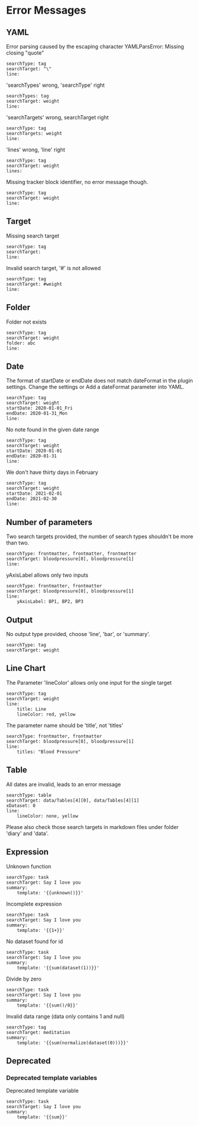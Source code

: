 # Error Messages

## YAML
Error parsing caused by the escaping character YAMLParsError: Missing closing "quote"
``` tracker
searchType: tag
searchTarget: "\"
line:
```

'searchTypes' wrong, 'searchType' right
``` tracker
searchTypes: tag
searchTarget: weight
line:
```

'searchTargets' wrong, searchTarget right
``` tracker
searchType: tag
searchTargets: weight
line:
```

'lines' wrong, 'line' right
``` tracker
searchType: tag
searchTarget: weight
lines:
```

Missing tracker block identifier, no error message though.
```
searchType: tag
searchTarget: weight
line:
```

## Target
Missing search target
``` tracker
searchType: tag
searchTarget: 
line:
```

Invalid search target, '#' is not allowed
``` tracker
searchType: tag
searchTarget: #weight 
line:
```

## Folder
Folder not exists
``` tracker
searchType: tag
searchTarget: weight
folder: abc
line:
```

## Date
The format of startDate or endDate does not match dateFormat in the plugin settings. Change the settings or Add a dateFormat parameter into YAML.
``` tracker
searchType: tag
searchTarget: weight
startDate: 2020-01-01_Fri
endDate: 2020-01-31_Mon
line:
```

No note found in the given date range
``` tracker
searchType: tag
searchTarget: weight
startDate: 2020-01-01
endDate: 2020-01-31
line:
```

We don't have thirty days in February
``` tracker
searchType: tag
searchTarget: weight
startDate: 2021-02-01
endDate: 2021-02-30
line:
```

## Number of parameters
Two search targets provided, the number of search types shouldn't be more than two.
``` tracker
searchType: frontmatter, frontmatter, frontmatter
searchTarget: bloodpressure[0], bloodpressure[1]
line:
```

yAxisLabel allows only two inputs
``` tracker
searchType: frontmatter, frontmatter
searchTarget: bloodpressure[0], bloodpressure[1]
line:
    yAxisLabel: BP1, BP2, BP3
```

## Output
No output type provided, choose 'line', 'bar', or 'summary'.
``` tracker
searchType: tag
searchTarget: weight
``` 

## Line Chart
The Parameter 'lineColor' allows only one input for the single target
``` tracker
searchType: tag
searchTarget: weight
line:
    title: Line
    lineColor: red, yellow
``` 

The parameter name should be 'title', not 'titles'
``` tracker
searchType: frontmatter, frontmatter
searchTarget: bloodpressure[0], bloodpressure[1]
line:
    titles: "Blood Pressure"
``` 

## Table
All dates are invalid, leads to an error message
``` tracker
searchType: table
searchTarget: data/Tables[4][0], data/Tables[4][1]
xDataset: 0
line:
    lineColor: none, yellow
```


Please also check those search targets in markdown files under folder 'diary' and 'data'.

## Expression
Unknown function
``` tracker
searchType: task
searchTarget: Say I love you
summary:
    template: '{{unknown()}}'
```

Incomplete expression
``` tracker
searchType: task
searchTarget: Say I love you
summary:
    template: '{{1+}}'
```

No dataset found for id
``` tracker
searchType: task
searchTarget: Say I love you
summary:
    template: '{{sum(dataset(1))}}'
```

Divide by zero
``` tracker
searchType: task
searchTarget: Say I love you
summary:
    template: '{{sum()/0}}'
```

Invalid data range (data only contains 1 and null)
``` tracker
searchType: tag
searchTarget: meditation
summary:
    template: '{{sum(normalize(dataset(0)))}}'
```

## Deprecated
### Deprecated template variables

Deprecated template variable
``` tracker
searchType: task
searchTarget: Say I love you
summary:
    template: '{{sum}}'
```

